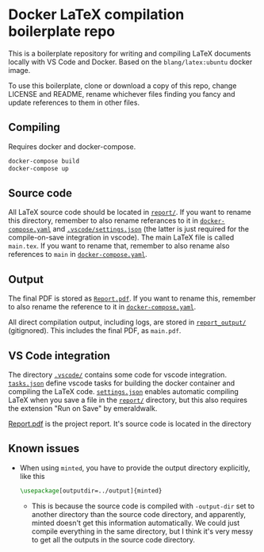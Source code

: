 # Docker LaTeX compilation boilerplate repo

This is a boilerplate repository for writing and compiling LaTeX documents locally with VS Code and Docker. Based on the `blang/latex:ubuntu` docker image.

To use this boilerplate, clone or download a copy of this repo, change LICENSE and README, rename whichever files finding you fancy and update references to them in other files.

## Compiling

Requires docker and docker-compose.

```sh
docker-compose build
docker-compose up
```

## Source code

All LaTeX source code should be located in [`report/`](report/). If you want to rename this directory, remember to also rename referances to it in [`docker-compose.yaml`](docker-compose.yaml) and [`.vscode/settings.json`](.vscode/settings.json) (the latter is just required for the compile-on-save integration in vscode). The main LaTeX file is called `main.tex`. If you want to rename that, remember to also rename also references to `main` in [`docker-compose.yaml`](docker-compose.yaml).

## Output

The final PDF is stored as [`Report.pdf`](Report.pdf). If you want to rename this, remember to also rename the reference to it in [`docker-compose.yaml`](docker-compose.yaml).

All direct compilation output, including logs, are stored in [`report_output/`](report_ouput/) (gitignored). This includes the final PDF, as `main.pdf`.

## VS Code integration

The directory [`.vscode/`](.vscode/) contains some code for vscode integration. [`tasks.json`](.vscode/tasks.json) define vscode tasks for building the docker container and compiling the LaTeX code. [`settings.json`](.vscode/settings.json) enables automatic compiling LaTeX when you save a file in the [`report/`](report/) directory, but this also requires the extension "Run on Save" by emeraldwalk.

[Report.pdf](Report.pdf) is the project report. It's source code is located in the directory 

## Known issues

- When using `minted`, you have to provide the output directory explicitly, like this
  ```latex
  \usepackage[outputdir=../output]{minted}
  ```
  - This is because the source code is compiled with `-output-dir` set to another directory than the source code directory, and apparently, minted doesn't get this information automatically. We could just compile everything in the same directory, but I think it's very messy to get all the outputs in the source code directory.
